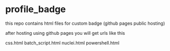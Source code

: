 # profile_badge
this repo contains html files for custom badge (github pages public hosting)

after hosting using github pages you will get urls like this

css.html
batch_script.html
nuclei.html
powershell.html
